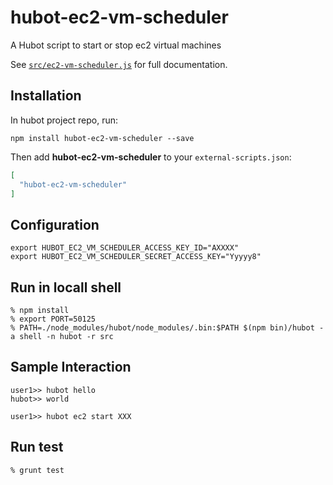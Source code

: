 # hubot-ec2-vm-scheduler

A Hubot script to start or stop ec2 virtual machines

See [`src/ec2-vm-scheduler.js`](src/ec2-vm-scheduler.js) for full documentation.

## Installation

In hubot project repo, run:

`npm install hubot-ec2-vm-scheduler --save`

Then add **hubot-ec2-vm-scheduler** to your `external-scripts.json`:

```json
[
  "hubot-ec2-vm-scheduler"
]
```

## Configuration

```
export HUBOT_EC2_VM_SCHEDULER_ACCESS_KEY_ID="AXXXX"
export HUBOT_EC2_VM_SCHEDULER_SECRET_ACCESS_KEY="Yyyyy8"
```

## Run in locall shell

```
% npm install
% export PORT=50125
% PATH=./node_modules/hubot/node_modules/.bin:$PATH $(npm bin)/hubot -a shell -n hubot -r src
```

## Sample Interaction

```
user1>> hubot hello
hubot>> world

user1>> hubot ec2 start XXX
```

## Run test

```
% grunt test
```

